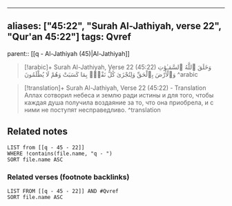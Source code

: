 
---
aliases: ["45:22", "Surah Al-Jathiyah, verse 22", "Qur'an 45:22"]
tags: Qvref
---

parent:: [[q - Al-Jathiyah (45)|Al-Jathiyah]]

> [!arabic]+ Surah Al-Jathiyah, Verse 22 (45:22)
> <span class="quran-arabic">وَخَلَقَ ٱللَّهُ ٱلسَّمَـٰوَٰتِ وَٱلْأَرْضَ بِٱلْحَقِّ وَلِتُجْزَىٰ كُلُّ نَفْسٍۭ بِمَا كَسَبَتْ وَهُمْ لَا يُظْلَمُونَ</span>
^arabic

> [!translation]+ Surah Al-Jathiyah, Verse 22 (45:22) - Translation
> Аллах сотворил небеса и землю ради истины и для того, чтобы каждая душа получила воздаяние за то, что она приобрела, и с ними не поступят несправедливо.
^translation



## Related notes
```dataview
LIST from [[q - 45 - 22]]
WHERE !contains(file.name, "q - ")
SORT file.name ASC
```

### Related verses (footnote backlinks)
```dataview
LIST FROM [[q - 45 - 22]] AND #Qvref
SORT file.name ASC
```


